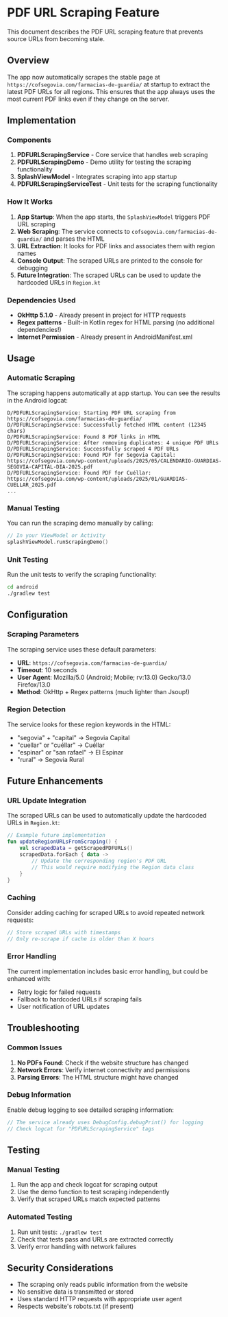 # PDF URL Scraping Feature

This document describes the PDF URL scraping feature that prevents source URLs from becoming stale.

## Overview

The app now automatically scrapes the stable page at `https://cofsegovia.com/farmacias-de-guardia/` at startup to extract the latest PDF URLs for all regions. This ensures that the app always uses the most current PDF links even if they change on the server.

## Implementation

### Components

1. **PDFURLScrapingService** - Core service that handles web scraping
2. **PDFURLScrapingDemo** - Demo utility for testing the scraping functionality
3. **SplashViewModel** - Integrates scraping into app startup
4. **PDFURLScrapingServiceTest** - Unit tests for the scraping functionality

### How It Works

1. **App Startup**: When the app starts, the `SplashViewModel` triggers PDF URL scraping
2. **Web Scraping**: The service connects to `cofsegovia.com/farmacias-de-guardia/` and parses the HTML
3. **URL Extraction**: It looks for PDF links and associates them with region names
4. **Console Output**: The scraped URLs are printed to the console for debugging
5. **Future Integration**: The scraped URLs can be used to update the hardcoded URLs in `Region.kt`

### Dependencies Used

- **OkHttp 5.1.0** - Already present in project for HTTP requests
- **Regex patterns** - Built-in Kotlin regex for HTML parsing (no additional dependencies!)
- **Internet Permission** - Already present in AndroidManifest.xml

## Usage

### Automatic Scraping

The scraping happens automatically at app startup. You can see the results in the Android logcat:

```
D/PDFURLScrapingService: Starting PDF URL scraping from https://cofsegovia.com/farmacias-de-guardia/
D/PDFURLScrapingService: Successfully fetched HTML content (12345 chars)
D/PDFURLScrapingService: Found 8 PDF links in HTML
D/PDFURLScrapingService: After removing duplicates: 4 unique PDF URLs
D/PDFURLScrapingService: Successfully scraped 4 PDF URLs
D/PDFURLScrapingService: Found PDF for Segovia Capital: https://cofsegovia.com/wp-content/uploads/2025/05/CALENDARIO-GUARDIAS-SEGOVIA-CAPITAL-DIA-2025.pdf
D/PDFURLScrapingService: Found PDF for Cuéllar: https://cofsegovia.com/wp-content/uploads/2025/01/GUARDIAS-CUELLAR_2025.pdf
...
```

### Manual Testing

You can run the scraping demo manually by calling:

```kotlin
// In your ViewModel or Activity
splashViewModel.runScrapingDemo()
```

### Unit Testing

Run the unit tests to verify the scraping functionality:

```bash
cd android
./gradlew test
```

## Configuration

### Scraping Parameters

The scraping service uses these default parameters:

- **URL**: `https://cofsegovia.com/farmacias-de-guardia/`
- **Timeout**: 10 seconds
- **User Agent**: Mozilla/5.0 (Android; Mobile; rv:13.0) Gecko/13.0 Firefox/13.0
- **Method**: OkHttp + Regex patterns (much lighter than Jsoup!)

### Region Detection

The service looks for these region keywords in the HTML:

- "segovia" + "capital" → Segovia Capital
- "cuellar" or "cuéllar" → Cuéllar  
- "espinar" or "san rafael" → El Espinar
- "rural" → Segovia Rural

## Future Enhancements

### URL Update Integration

The scraped URLs can be used to automatically update the hardcoded URLs in `Region.kt`:

```kotlin
// Example future implementation
fun updateRegionURLsFromScraping() {
    val scrapedData = getScrapedPDFURLs()
    scrapedData.forEach { data ->
        // Update the corresponding region's PDF URL
        // This would require modifying the Region data class
    }
}
```

### Caching

Consider adding caching for scraped URLs to avoid repeated network requests:

```kotlin
// Store scraped URLs with timestamps
// Only re-scrape if cache is older than X hours
```

### Error Handling

The current implementation includes basic error handling, but could be enhanced with:

- Retry logic for failed requests
- Fallback to hardcoded URLs if scraping fails
- User notification of URL updates

## Troubleshooting

### Common Issues

1. **No PDFs Found**: Check if the website structure has changed
2. **Network Errors**: Verify internet connectivity and permissions
3. **Parsing Errors**: The HTML structure might have changed

### Debug Information

Enable debug logging to see detailed scraping information:

```kotlin
// The service already uses DebugConfig.debugPrint() for logging
// Check logcat for "PDFURLScrapingService" tags
```

## Testing

### Manual Testing

1. Run the app and check logcat for scraping output
2. Use the demo function to test scraping independently
3. Verify that scraped URLs match expected patterns

### Automated Testing

1. Run unit tests: `./gradlew test`
2. Check that tests pass and URLs are extracted correctly
3. Verify error handling with network failures

## Security Considerations

- The scraping only reads public information from the website
- No sensitive data is transmitted or stored
- Uses standard HTTP requests with appropriate user agent
- Respects website's robots.txt (if present)
